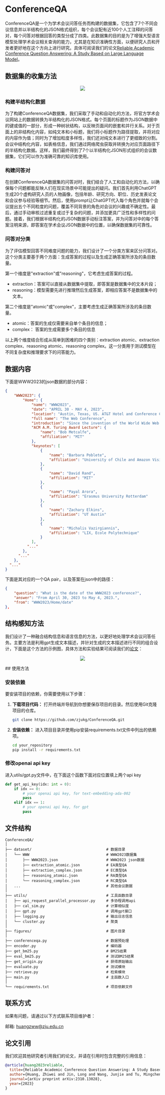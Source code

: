 # ConferenceQA

ConferenceQA是一个为学术会议问答任务而构建的数据集，它包含了7个不同会议信息并以半结构化的JSON格式组织，每个会议配有近100个人工注释的问答对，每个问答对根据回答的类型分成了四类。此数据集的目的是为了增强大型语言模型处理学术会议相关查询的能力，尤其是在知识准确性方面，以便研究人员和开发者更好地在这个方向上进行研究。具体可阅读我们的论文[Reliable Academic Conference Question Answering: A Study Based on Large Language Model](https://arxiv.org/abs/2310.13028)。

## 数据集的收集方法

<p align="center">
    <a href="https://github.com/zjukg/ConferenceQA/tree/main"> <img src="figures/data_construction.png"/></a>
<p>

### 构建半结构化数据
为了构建ConferenceQA数据集，我们采取了手动和自动化的方法，将官方学术会议网站上的数据转换为半结构化的JSON格式。每个页面的标题作为JSON数据中的键或值的一部分，形成一种树状结构，以反映页面间的嵌套和并行关系。对于页面上的非结构化内容，如纯文本和小标题，我们将小标题作为路径提取，并将对应的内容作为值；同时为了增加粒度多样性，我们还对纯文本进行了更细致的分割。会议中结构化内容，如表格信息，我们通过网络爬虫获取并转换为对应页面路径下的半结构化数据。这样，我们最终得到了7个以半结构化JSON形式组织的会议数据集，它们可以作为准确可靠的知识库使用。

### 构建问答对
在创建ConferenceQA数据集的问答对时，我们结合了人工和自动化的方法，以确保每个问题都能反映人们在现实场景中可能提出的疑问。我们首先利用ChatGPT生成20个虚构研究人员的人物画像，包括年龄、研究方向、职位、历史发表论文和会议参与经验等细节。然后，使用prompt让ChatGPT代入每个角色并就每个会议提出五个不同粒度的问题，覆盖不同背景的角色对会议的兴趣或不确定性。最后，通过手动审核过滤重复或过于复杂的问题，并添加更具广泛性和多样性的问题。接着，我们根据半结构化的JSON数据手动标注答案，并为问答对中的每个答案注明来源，即答案在学术会议JSON数据中的位置，以确保数据集的可靠性。

### 问答对分类
为了评估模型回答不同难度问题的能力，我们设计了一个分类方案来区分问答对。这个分类主要基于两个方面：生成答案的过程以及生成正确答案所涉及的条目数量。

第一个维度是"extraction"或"reasoning"，它考虑生成答案的过程。
- extraction：答案可以直接从数据集中提取，即答案是数据集中的文本片段；
- reasoning：模型需要先进行推理然后生成答案，即相应答案不是数据集中的文本。

第二个维度是"atomic"或"complex"，主要考虑生成正确答案所涉及的条目数量。
- atomic：答案的生成仅需要来自单个条目的信息；
- complex： 答案的生成需要多个条目的信息

以上两个维度结合形成从简单到困难的四个类别：extraction atomic、extraction complex、reasoning atomic、reasoning complex。这一分类用于测试模型在不同复杂度和推理要求下的问答能力。

## 数据内容

下面是WWW2023的json数据的部分内容：

```json
{
    "WWW2023": {
        "Home": {
            "name": "WWW2023",
            "date": "APRIL 30 - MAY 4, 2023",
            "location": "Austin, Texas, US. AT&T Hotel and Conference Center at The University of Texas at Austin",
            "full name": "The Web Conference",
            "introduction": "Since the invention of the World Wide Web in 1989, The Web Conference (formerly known as International World Wide Web Conference, abbreviated as WWW) is a yearly international academic conference on the topic of the future direction of the World Wide Web. This conference has been the premier venue to present and discuss progress in research, development, standards, and applications of the topics related to the Web. Over the past three decades, The Web Conference has been the forum where some of the most fundamental Web technologies have been introduced, such as the Anatomy of a Large Scale Web Search Engine in 1998 prefiguring Google, the EigenTrust algorithm in 2003 and the YAGO knowledge base in 2007 (see also the Test of Time Award past recipients). The conference assembles scholars, researchers, policymakers, practitioners, and end-users with one unifying goal: to envision and create the future of the Web.",
            "ACM A.M. Turing Award Lecture": {
                "name": "Bob Metcalfe",
                "affiliation": "MIT"
            },
            "keynotes": [
                {
                    "name": "Barbara Poblete",
                    "affiliation": "University of Chile and Amazon Visiting Academic"
                },
                {
                    "name": "David Rand",
                    "affiliation": "MIT"
                },
                {
                    "name": "Payal Arora",
                    "affiliation": "Erasmus University Rotterdam"
                },
                {
                    "name": "Zachary Elkins",
                    "affiliation": "UT Austin"
                },
                {
                    "name": "Michalis Vazirgiannis",
                    "affiliation": "LIX, Ecole Polytechnique"
                }
            ],
          "..."
        },
      "..."
    },
  "..."
}
```

下面是其对应的一个QA pair，以及答案在json中的路径：
```json
{
    "question": "What is the date of the WWW2023 conference?", 
    "answer": "From April 30, 2023 to May 4, 2023.",
    "from": "WWW2023/Home/date"
},
```
## 结构感知方法

我们设计了一种融合结构信息和语言信息的方法，以更好地处理学术会议问答任务。主要方法是利用gpt生成文本描述，并针对生成的文本描述进行不同的组合设计，下面是这个方法的示例图，具体方法和实验结果可阅读我们的[论文](https://arxiv.org/abs/2310.13028)：

<p align="center">
    <a href="https://github.com/zjukg/ConferenceQA/tree/main"> <img src="figures/method.png"/></a>
<p>
## 使用方法

### 安装依赖

要安装项目的依赖，你需要使用以下步骤：

1. **下载项目代码：** 打开终端并导航到你想要保存项目的目录。然后使用Git克隆项目的仓库。

    ```bash
    git clone https://github.com/zjukg/ConferenceQA.git
    ```

2. **安装依赖：** 进入项目目录并使用pip安装requirements.txt文件中列出的依赖项。

    ```bash
    cd your_repository
    pip install -r requirements.txt
    ```

### 修改openai api key 

进入utils/gpt.py文件中，在下面这个函数下面对应位置填上两个api key
```python
def get_api_key(idx: int = 0):
    if idx == 0:
        # your openai api key, for text-embedding-ada-002
        pass 
    elif idx == 1:
        # your openai api key, for gpt
        pass
```


## 文件结构

```
ConferenceQA/
│
├── dataset/                                  # 数据目录
│   └── WWW                                   # WWW2023数据集
│       ├── WWW2023.json                      # WWW2023 json数据
│       ├── extraction_atomic.json            # EA类型QA
│       ├── extraction_complex.json           # EC类型QA
│       ├── reasoning_atomic.json             # RA类型QA
│       └── reasoning_complex.json            # RC类型QA
│   ...                                       # 其他会议数据
│
├── utils/                                    # 工具函数目录
│   ├── api_request_parallel_processor.py     # 多协程调用api
│   ├── cal_sim.py                            # 计算相似度
│   ├── gpt.py                                # 调用gpt接口
│   ├── logging.py                            # 输出日志信息
│   └── cluster.py                            # 聚类
│
├── figures/                                  # 图片目录
│
├── conferenceqa.py                           # 数据预处理
├── encoder.py                                # 编码器
├── get_bm25.py                               # BM25结果
├── eval_bm25.py                              # 测试BM25结果
├── get_origin.py                             # 获得原始输出
├── evaluate.py                               # 测试模块
├── retrieve.py                               # 检索模块
├── main.py                                   # 主函数入口
│
└── requirements.txt                          # 项目依赖文件
```

## 联系方式
如果有问题，请通过以下方式联系项目维护者：

邮箱: huangzww@zju.edu.cn

## 论文引用

我们欢迎其他研究者引用我们的论文，并请在引用时包含完整的引用信息：
```bibtex
@article{huang2023reliable,
  title={Reliable Academic Conference Question Answering: A Study Based on Large Language Model},
  author={Huang, Zhiwei and Jin, Long and Wang, Junjie and Tu, Mingchen and Hua, Yin and Liu, Zhiqiang and Meng, Jiawei and Chen, Huajun and Zhang, Wen},
  journal={arXiv preprint arXiv:2310.13028},
  year={2023}
}
